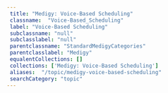 ```yaml
--- 
 title: "Medigy: Voice-Based Scheduling" 
 classname:  "Voice-Based_Scheduling" 
 label: "Voice-Based Scheduling" 
 subclassname: "null" 
 subclasslabel: "null" 
 parentclassname: "StandardMedigyCategories" 
 parentclasslabel: "Medigy" 
 equalentCollections: [] 
 collections: ['Medigy: Voice-Based Scheduling']
 aliases:  "/topic/medigy-voice-based-scheduling"  
 searchCategory: "topic" 
---
```

